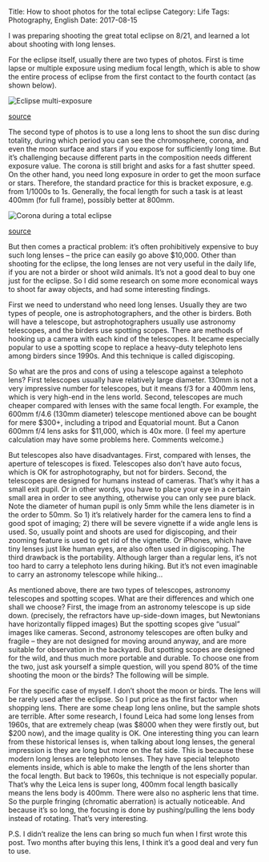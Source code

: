 Title: How to shoot photos for the total eclipse
Category: Life
Tags: Photography, English
Date: 2017-08-15

I was preparing shooting the great total eclipse on 8/21, and learned a lot about shooting with long lenses.

For the eclipse itself, usually there are two types of photos.
First is time lapse or multiple exposure using medium focal length, which is able to show the entire process of eclipse from the first contact to the fourth contact (as shown below).

![Eclipse multi-exposure]( http://www.math.nus.edu.sg/aslaksen/gem-projects/hm/0304-1-08-eclipse/Observations%20of%20a%20Solar%20Eclipse_files/image029.jpg)

[source]( http://www.math.nus.edu.sg/aslaksen/gem-projects/hm/0304-1-08-eclipse/Observations%20of%20a%20Solar%20Eclipse.htm)

The second type of photos is to use a long lens to shoot the sun disc during totality, during which period you can see the chromosphere, corona, and even the moon surface and stars if you expose for sufficiently long time.
But it’s challenging because different parts in the composition needs different exposure value. 
The corona is still bright and asks for a fast shutter speed.
On the other hand, you need long exposure in order to get the moon surface or stars.
Therefore, the standard practice for this is bracket exposure, e.g. from 1/1000s to 1s. 
Generally, the focal length for such a task is at least 400mm (for full frame), possibly better at 800mm.

![Corona during a total eclipse]( http://www.math.nus.edu.sg/aslaksen/gem-projects/hm/0304-1-08-eclipse/Observations%20of%20a%20Solar%20Eclipse_files/image027.jpg)

[source]( http://www.math.nus.edu.sg/aslaksen/gem-projects/hm/0304-1-08-eclipse/Observations%20of%20a%20Solar%20Eclipse.htm)

But then comes a practical problem: it’s often prohibitively expensive to buy such long lenses – the price can easily go above $10,000. 
Other than shooting for the eclipse, the long lenses are not very useful in the daily life, if you are not a birder or shoot wild animals. 
It’s not a good deal to buy one just for the eclipse.
So I did some research on some more economical ways to shoot far away objects, and had some interesting findings.

First we need to understand who need long lenses.
Usually they are two types of people, one is astrophotographers, and the other is birders.
Both will have a telescope, but astrophotographers usually use astronomy telescopes, and the birders use spotting scopes.
There are methods of hooking up a camera with each kind of the telescopes.
It became especially popular to use a spotting scope to replace a heavy-duty telephoto lens among birders since 1990s.
And this technique is called digiscoping.

So what are the pros and cons of using a telescope against a telephoto lens?
First telescopes usually have relatively large diameter.
130mm is not a very impressive number for telescopes, but it means f/3 for a 400mm lens, which is very high-end in the lens world.
Second, telescopes are much cheaper compared with lenses with the same focal length.
For example, the 600mm f/4.6 (130mm diameter) telescope mentioned above can be bought for mere $300+, including a tripod and Equatorial mount.
But a Canon 600mm f/4 lens asks for $11,000, which is 40x more.
(I feel my aperture calculation may have some problems here. Comments welcome.)

But telescopes also have disadvantages.
First, compared with lenses, the aperture of telescopes is fixed.
Telescopes also don’t have auto focus, which is OK for astrophotography, but not for birders. 
Second, the telescopes are designed for humans instead of cameras.
That’s why it has a small exit pupil.
Or in other words, you have to place your eye in a certain small area in order to see anything, otherwise you can only see pure black.
Note the diameter of human pupil is only 5mm while the lens diameter is in the order to 50mm. 
So 1) it’s relatively harder for the camera lens to find a good spot of imaging;
2) there will be severe vignette if a wide angle lens is used.
So, usually point and shoots are used for digiscoping, and their zooming feature is used to get rid of the vignette.
Or iPhones, which have tiny lenses just like human eyes, are also often used in digiscoping.
The third drawback is the portability. 
Although larger than a regular lens, it’s not too hard to carry a telephoto lens during hiking. 
But it’s not even imaginable to carry an astronomy telescope while hiking…

As mentioned above, there are two types of telescopes, astronomy telescopes and spotting scopes. 
What are their differences and which one shall we choose?
First, the image from an astronomy telescope is up side down. (precisely, the refractors have up-side-down images, but Newtonians have horizontally flipped images)
But the spotting scopes give “usual” images like cameras. 
Second, astronomy telescopes are often bulky and fragile – they are not designed for moving around anyway, and are more suitable for observation in the backyard.
But spotting scopes are designed for the wild, and thus much more portable and durable. 
To choose one from the two, just ask yourself a simple question,  will you spend 80% of the time shooting the moon or the birds?
The following will be simple.

For the specific case of myself.
I don’t shoot the moon or birds.
The lens will be rarely used after the eclipse.
So I put price as the first factor when shopping lens.
There are some cheap long lens online, but the sample shots are terrible.
After some research, I found Leica had some long lenses from 1960s, that are extremely cheap (was $8000 when they were firstly out, but $200 now), and the image quality is OK.
One interesting thing you can learn from these historical lenses is, when talking about long lenses, the general impression is they are long but more on the fat side.
This is because these modern long lenses are telephoto lenses.
They have special telephoto elements inside, which is able to make the length of the lens shorter than the focal length.
But back to 1960s, this technique is not especially popular.
That’s why the Leica lens is super long, 400mm focal length basically means the lens body is 400mm.
There were also no aspheric lens that time. 
So the purple fringing (chromatic aberration) is actually noticeable. 
And because it’s so long, the focusing is done by pushing/pulling the lens body instead of rotating. 
That’s very interesting.

P.S. I didn’t realize the lens can bring so much fun when I first wrote this post.
Two months after buying this lens, I think it’s a good deal and very fun to use.
